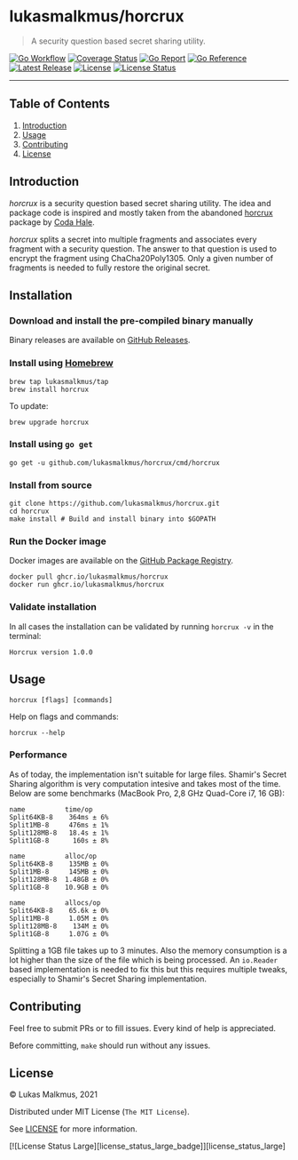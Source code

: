 # lukasmalkmus/horcrux

> A security question based secret sharing utility.

[![Go Workflow][go_workflow_badge]][go_workflow]
[![Coverage Status][coverage_badge]][coverage]
[![Go Report][report_badge]][report]
[![Go Reference][gopkg_badge]][gopkg]
[![Latest Release][release_badge]][release]
[![License][license_badge]][license]
[![License Status][license_status_badge]][license_status]

---

## Table of Contents

1. [Introduction](#introduction)
1. [Usage](#usage)
1. [Contributing](#contributing)
1. [License](#license)

## Introduction

_horcrux_ is a security question based secret sharing utility. The idea and
package code is inspired and mostly taken from the abandoned [horcrux][1]
package by [Coda Hale][2].

_horcrux_ splits a secret into multiple fragments and associates every fragment
with a security question. The answer to that question is used to encrypt the
fragment using ChaCha20Poly1305. Only a given number of fragments is needed to
fully restore the original secret.

  [1]: https://github.com/codahale/horcrux
  [2]: https://github.com/codahale

## Installation

### Download and install the pre-compiled binary manually

Binary releases are available on [GitHub Releases][3].

  [3]: https://github.com/lukasmalkmus/horcrux/releases/latest

### Install using [Homebrew][4]

```shell
brew tap lukasmalkmus/tap
brew install horcrux
```

  [4]: https://brew.sh

To update:

```shell
brew upgrade horcrux
```

### Install using `go get`

```shell
go get -u github.com/lukasmalkmus/horcrux/cmd/horcrux
```

### Install from source

```shell
git clone https://github.com/lukasmalkmus/horcrux.git
cd horcrux
make install # Build and install binary into $GOPATH
```

### Run the Docker image

Docker images are available on the [GitHub Package Registry][5].

```shell
docker pull ghcr.io/lukasmalkmus/horcrux
docker run ghcr.io/lukasmalkmus/horcrux
```

  [5]: https://github.com/lukasmalkmus/horcrux/packages

### Validate installation

In all cases the installation can be validated by running `horcrux -v` in the
terminal:

```shell
Horcrux version 1.0.0
```

## Usage

```shell
horcrux [flags] [commands]
```

Help on flags and commands:

```shell
horcrux --help
```

### Performance

As of today, the implementation isn't suitable for large files. Shamir's Secret
Sharing algorithm is very computation intesive and takes most of the time.
Below are some benchmarks (MacBook Pro, 2,8 GHz Quad-Core i7, 16 GB):

```
name          time/op
Split64KB-8    364ms ± 6%
Split1MB-8     476ms ± 1%
Split128MB-8   18.4s ± 1%
Split1GB-8      160s ± 8%

name          alloc/op
Split64KB-8    135MB ± 0%
Split1MB-8     145MB ± 0%
Split128MB-8  1.48GB ± 0%
Split1GB-8    10.9GB ± 0%

name          allocs/op
Split64KB-8    65.6k ± 0%
Split1MB-8     1.05M ± 0%
Split128MB-8    134M ± 0%
Split1GB-8     1.07G ± 0%
```

Splitting a 1GB file takes up to 3 minutes. Also the memory consumption is a lot
higher than the size of the file which is being processed. An `io.Reader`
based implementation is needed to fix this but this requires multiple tweaks,
especially to Shamir's Secret Sharing implementation.

## Contributing

Feel free to submit PRs or to fill issues. Every kind of help is appreciated. 

Before committing, `make` should run without any issues.

## License

&copy; Lukas Malkmus, 2021

Distributed under MIT License (`The MIT License`).

See [LICENSE](LICENSE) for more information.

[![License Status Large][license_status_large_badge]][license_status_large]

<!-- Badges -->

[gopkg]: https://pkg.go.dev/github.com/lukasmalkmus/horcrux
[gopkg_badge]: https://img.shields.io/badge/doc-reference-007d9c?logo=go&logoColor=white&style=flat-square
[go_workflow]: https://github.com/lukasmalkmus/horcrux/actions/workflows/push.yml
[go_workflow_badge]: https://img.shields.io/github/workflow/status/lukasmalkmus/horcrux/Push?style=flat-square&ghcache=unused
[coverage]: https://codecov.io/gh/lukasmalkmus/horcrux
[coverage_badge]: https://img.shields.io/codecov/c/github/lukasmalkmus/horcrux.svg?style=flat-square&ghcache=unused
[report]: https://goreportcard.com/report/github.com/lukasmalkmus/horcrux
[report_badge]: https://goreportcard.com/badge/github.com/lukasmalkmus/horcrux?style=flat-square&ghcache=unused
[release]: https://github.com/lukasmalkmus/horcrux/releases/latest
[release_badge]: https://img.shields.io/github/release/lukasmalkmus/horcrux.svg?style=flat-square&ghcache=unused
[license]: https://opensource.org/licenses/MIT
[license_badge]: https://img.shields.io/github/license/lukasmalkmus/horcrux.svg?color=blue&style=flat-square&ghcache=unused
[license_status]: https://app.fossa.com/projects/git%2Bgithub.com%2Flukasmalkmus%2Fhorcrux?ref=badge_shield
[license_badge]: https://img.shields.io/github/license/lukasmalkmus/horcrux.svg?color=blue&style=flat-square&ghcache=unused
[license_status]: https://app.fossa.com/projects/git%2Bgithub.com%2Flukasmalkmus%2Fhorcrux
[license_status_badge]: https://app.fossa.com/api/projects/git%2Bgithub.com%2Flukasmalkmus%2Fhorcrux.svg?type=large&ghcache=unused
